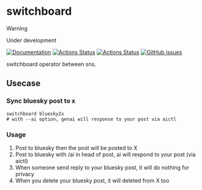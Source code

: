 # switchboard

> [!WARNING]
> Under development

[![Documentation](https://pkg.go.dev/badge/github.com/go-zen-chu/switchboard)](http://pkg.go.dev/github.com/go-zen-chu/switchboard)
[![Actions Status](https://github.com/go-zen-chu/switchboard/workflows/main/badge.svg)](https://github.com/go-zen-chu/switchboard/actions)
[![Actions Status](https://github.com/go-zen-chu/switchboard/workflows/check-pr/badge.svg)](https://github.com/go-zen-chu/switchboard/actions)
[![GitHub issues](https://img.shields.io/github/issues/go-zen-chu/switchboard.svg)](https://github.com/go-zen-chu/switchboard/issues)

switchboard operator between sns.

## Usecase

### Sync bluesky post to x

```console
switchboard bluesky2x
# with --ai option, genai will response to your post via aictl
```

### Usage

1. Post to bluesky then the post will be posted to X
2. Post to bluesky with /ai in head of post, ai will respond to your post (via aictl)
3. When someone send reply to your bluesky post, it will do nothing for privacy
4. When you delete your bluesky post, it will deleted from X too


